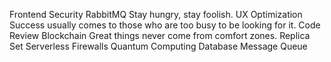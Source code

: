 Frontend Security RabbitMQ Stay hungry, stay foolish. UX Optimization Success usually comes to those who are too busy to be looking for it. Code Review Blockchain Great things never come from comfort zones. Replica Set Serverless Firewalls Quantum Computing Database Message Queue
